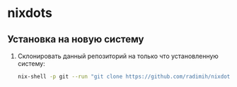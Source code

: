 # nixdots

## Установка на новую систему

1. Склонировать данный репозиторий на только что установленную систему:

    ```bash
    nix-shell -p git --run "git clone https://github.com/radimih/nixdots.git"
    ```
